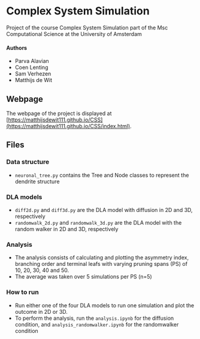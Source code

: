 # Complex System Simulation
Project of the course Complex System Simulation part of the Msc Computational Science at the University of Amsterdam

#### Authors
* Parva Alavian
* Coen Lenting
* Sam Verhezen
* Matthijs de Wit

## Webpage
The webpage of the project is displayed at [https://matthijsdewit111.github.io/CSS](https://matthijsdewit111.github.io/CSS/index.html).

## Files
### Data structure
* ```neuronal_tree.py``` contains the Tree and Node classes to represent the dendrite structure

### DLA models
* ```diff2d.py``` and ```diff3d.py``` are the DLA model with diffusion in 2D and 3D, respectively
* ```randomwalk_2d.py``` and ```randomwalk_3d.py``` are the DLA model with the random walker in 2D and 3D, respectively

### Analysis
* The analysis consists of calculating and plotting the asymmetry index, branching order and terminal leafs with varying pruning spans (PS) of 10, 20, 30, 40 and 50.
* The average was taken over 5 simulations per PS (n=5)

### How to run
* Run either one of the four DLA models to run one simulation and plot the outcome in 2D or 3D.
* To perform the analysis, run the ```analysis.ipynb``` for the diffusion condition, and ```analysis_randomwalker.ipynb``` for the randomwalker condition
